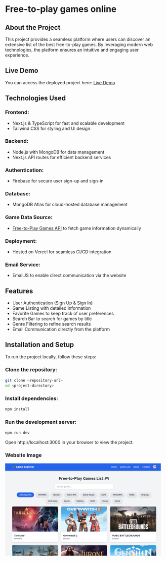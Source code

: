 # Free-to-play games online

## About the Project

This project provides a seamless platform where users can discover an extensive list of the best free-to-play games. By leveraging modern web technologies, the platform ensures an intuitive and engaging user experience.

## Live Demo

You can access the deployed project here: [Live Demo](https://projet-next-js-five.vercel.app/)

## Technologies Used

### Frontend:
- Next.js & TypeScript for fast and scalable development
- Tailwind CSS for styling and UI design

### Backend:
- Node.js with MongoDB for data management
- Next.js API routes for efficient backend services

### Authentication:
- Firebase for secure user sign-up and sign-in

### Database:
- MongoDB Atlas for cloud-hosted database management

### Game Data Source:
- [Free-to-Play Games API](https://www.freepublicapis.com/free-to-play-games) to fetch game information dynamically 

### Deployment:
- Hosted on Vercel for seamless CI/CD integration

### Email Service:
- EmailJS to enable direct communication via the website

## Features

- User Authentication (Sign Up & Sign In)
- Game Listing with detailed information
- Favorite Games to keep track of user preferences
- Search Bar to search for games by title
- Genre Filtering to refine search results
- Email Communication directly from the platform

## Installation and Setup

To run the project locally, follow these steps:

### Clone the repository:
```sh
git clone <repository-url>
cd <project-directory>
```

### Install dependencies:
```sh 
npm install
```
### Run the development server:
```sh 
npm run dev
```

Open http://localhost:3000 in your browser to view the project.

### Website Image

![alt text](/public/images/web_site.png)
